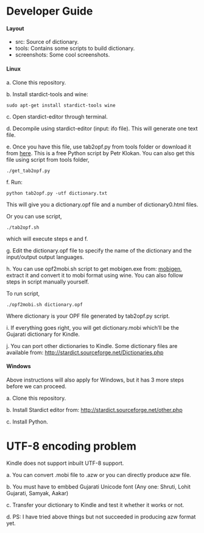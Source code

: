 Developer Guide
===============

#### Layout

* src: Source of dictionary.
* tools: Contains some scripts to build dictionary.
* screenshots: Some cool screenshots.

#### Linux

a. Clone this repository.

b. Install stardict-tools and wine:

```
sudo apt-get install stardict-tools wine
```

c. Open stardict-editor through terminal.

d. Decompile using stardict-editor (input: ifo file). This will generate one
text file.

e. Once you have this file, use tab2opf.py from tools folder or download it
from [here](http://www.klokan.cz/projects/stardict-lingea/). This is a free
Python script by Petr Klokan. You can also get this file using script from
tools folder,
```
./get_tab2opf.py
```
f. Run:
```
python tab2opf.py -utf dictionary.txt
```
This will give you a dictionary.opf file and a number of dictionary0.html files.

Or you can use script,
```
./tab2opf.sh
```
which will execute steps e and f.

g. Edit the dictionary.opf file to specify the name of the dictionary and the
input/output output languages.

h. You can use opf2mobi.sh script to get mobigen.exe from:
[mobigen](http://www.mobipocket.com/soft/prcgen/mobigen.zip), extract it and
convert it to mobi format using wine. You can also follow steps in script
manually yourself.

To run script,
```
./opf2mobi.sh dictionary.opf
```
Where dictionary is your OPF file generated by tab2opf.py script.

i. If everything goes right, you will get dictionary.mobi which’ll be the
Gujarati dictionary for Kindle.

j. You can port other dictionaries to Kindle. Some dictionary files are
available from: http://stardict.sourceforge.net/Dictionaries.php

#### Windows

Above instructions will also apply for Windows, but it has 3 more steps before
we can proceed.

a. Clone this repository.

b. Install Stardict editor from: http://stardict.sourceforge.net/other.php

c. Install Python.

UTF-8 encoding problem
======================

Kindle does not support inbuilt UTF-8 support.

a. You can convert .mobi file to .azw or you can directly produce azw file.

b. You must have to embbed Gujarati Unicode font (Any one: Shruti, Lohit
Gujarati, Samyak, Aakar)

c. Transfer your dictionary to Kindle and test it whether it works or not.

d. PS: I have tried above things but not succeeded in producing azw format yet.
